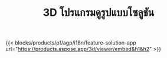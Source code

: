 ﻿---
title: 3D โปรแกรมดูรูปแบบโซลูชัน 
weight: 7730
url: /th/viewer
limit: 
description: ดู 3D ไฟล์จากอุปกรณ์ใดๆ
---
{{< blocks/products/pf/agp/i18n/feature-solution-app url="https://products.aspose.app/3d/viewer/embed&h1&h2" >}} 
